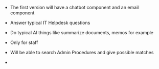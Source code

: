 - The first version will have a chatbot component and an email component
- Answer typical IT Helpdesk questions
- Do typical AI things like summarize documents, memos for example
- Only for staff

- Will be able to search Admin Procedures and give possible matches
- 